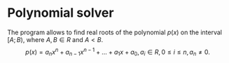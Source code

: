# Polynomial solver
The program allows to find real roots of the polynomial $p(x)$ on the interval $[A; B)$, where $A,B \in R$ and $A < B$.
$$
p(x)=a_nx^n+a_{n−1}x^{n−1}+ \ldots +a_1x+a_0,a_i \in R,0 \leq i \leq n,a_n \neq 0.
$$
